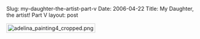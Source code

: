 Slug: my-daughter-the-artist-part-v
Date: 2006-04-22
Title: My Daughter, the artist! Part V
layout: post

<img alt="adelina_painting4_cropped.png" class="at-xid-6a010534988cd3970b0120a5b36858970c" id="image2319" src="https://steveivy.typepad.com/.a/6a010534988cd3970b0120a5b36858970c-pi" style="padding: 3px; border: 1px solid #ccc;" />
